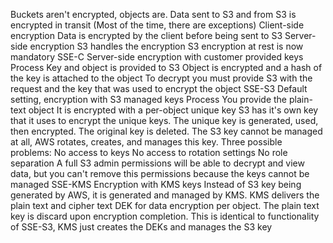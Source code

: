 Buckets aren't encrypted, objects are.
Data sent to S3 and from S3 is encrypted in transit (Most of the time, there are exceptions)
Client-side encryption
	Data is encrypted by the client before being sent to S3
Server-side encryption
	S3 handles the encryption
	S3 encryption at rest is now mandatory
SSE-C
	Server-side encryption with customer provided keys
	Process
		Key and object is provided to S3
			Object is encrypted and a hash of the key is attached to the object
				To decrypt you must provide S3 with the request and the key that was used to encrypt the object
SSE-S3
	Default setting, encryption with S3 managed keys
	Process
		You provide the plain-text object
			It is encrypted with a per-object unique key
				S3 has it's own key that it uses to encrypt the unique keys. The unique key is generated, used, then encrypted. The original key is deleted.
				The S3 key cannot be managed at all, AWS rotates, creates, and manages this key.
	Three possible problems:
		No access to keys
		No access to rotation settings
		No role separation
			A full S3 admin permissions will be able to decrypt and view data, but you can't remove this permissions because the keys cannot be managed
SSE-KMS
	Encryption with KMS keys
	Instead of S3 key being generated by AWS, it is generated and managed by KMS.
		KMS delivers the plain text and cipher text DEK for data encryption per object. The plain text key is discard upon encryption completion.
	This is identical to functionality of SSE-S3, KMS just creates the DEKs and manages the S3 key